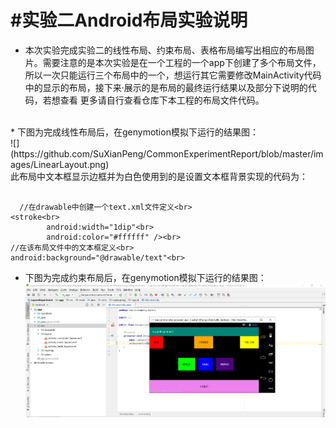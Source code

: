 #实验二Android布局实验说明<br>
======================
* 本次实验完成实验二的线性布局、约束布局、表格布局编写出相应的布局图片。需要注意的是本次实验是在一个工程的一个app下创建了多个布局文件，
所以一次只能运行三个布局中的一个，想运行其它需要修改MainActivity代码中的显示的布局，接下来·展示的是布局的最终运行结果以及部分下说明的代码，若想查看
更多请自行查看仓库下本工程的布局文件代码。<br>
<br>
* 下图为完成线性布局后，在genymotion模拟下运行的结果图：<br>
![](https://github.com/SuXianPeng/CommonExperimentReport/blob/master/images/LinearLayout.png)<br>
此布局中文本框显示边框并为白色使用到的是设置文本框背景实现的代码为：<br>

```
  
  //在drawable中创建一个text.xml文件定义<br>
<stroke<br>
        android:width="1dip"<br>
        android:color="#ffffff" /><br>
//在该布局文件中的文本框定义<br>
android:background="@drawable/text"<br>
```
* 下图为完成约束布局后，在genymotion模拟下运行的结果图：<br>
![](https://github.com/SuXianPeng/CommonExperimentReport/blob/master/images/ConstraintLayout.png)<br>

